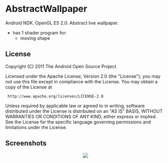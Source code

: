 # AbstractWallpaper
Android NDK. OpenGL ES 2.0.  Abstract live wallpaper.

  - has 1 shader program for:
    * moving shape

## License
  
  Copyright (C) 2011 The Android Open Source Project

  Licensed under the Apache License, Version 2.0 (the "License");
  you may not use this file except in compliance with the License.
  You may obtain a copy of the License at

     http://www.apache.org/licenses/LICENSE-2.0

  Unless required by applicable law or agreed to in writing, software
  distributed under the License is distributed on an "AS IS" BASIS,
  WITHOUT WARRANTIES OR CONDITIONS OF ANY KIND, either express or implied.
  See the License for the specific language governing permissions and
  limitations under the License.


## Screenshots
<p align="center">
<img src="https://user-images.githubusercontent.com/13707343/107118896-f6ccd680-6894-11eb-9eea-7860e9922839.gif"/>
</p>
